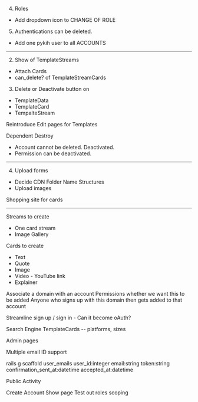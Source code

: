 4. Roles
- Add dropdown icon to CHANGE OF ROLE
5. Authentications can be deleted.
- Add one pykih user to all ACCOUNTS

------

2. Show of TemplateStreams
- Attach Cards
- can_delete? of TemplateStreamCards

3. Delete or Deactivate button on
- TemplateData
- TemplateCard
- TempalteStream

Reintroduce Edit pages for Templates

Dependent Destroy
- Account cannot be deleted. Deactivated.
- Permission can be deactivated.

----

4. Upload forms
- Decide CDN Folder Name Structures
- Upload images

Shopping site for cards

----

Streams to create
- One card stream
- Image Gallery

Cards to create
- Text
- Quote
- Image
- Video - YouTube link
- Explainer

Associate a domain with an account
Permissions whether we want this to be added
Anyone who signs up with this domain then gets added to that account

Streamline sign up / sign in - Can it become oAuth?

Search Engine
TemplateCards -- platforms, sizes

Admin pages

Multiple email ID support

rails g scaffold user_emails user_id:integer email:string token:string confirmation_sent_at:datetime accepted_at:datetime

Public Activity

Create Account Show page
Test out roles scoping